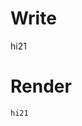 # Write
  <!--M#s0-0-->hi21<!--M/--><script>$MC=(window.$MC||[]).concat({"w":[["s0-0",0,0,{"f":4}]],"t":["<fixture-dir>/template.marko"]})</script>

# Render
```html
hi21
```